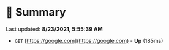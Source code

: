 # 📖 Summary
Last updated: **8/23/2021, 5:55:39 AM**

- `GET` [https://google.com](https://google.com) - **Up** (185ms)
